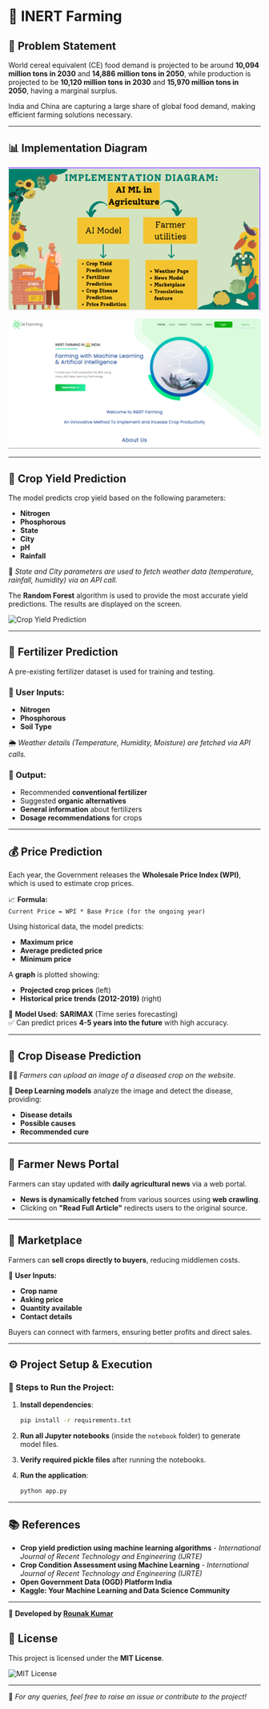 # 🌾 INERT Farming

## 📌 Problem Statement

World cereal equivalent (CE) food demand is projected to be around **10,094 million tons in 2030** and **14,886 million tons in 2050**, while production is projected to be **10,120 million tons in 2030** and **15,970 million tons in 2050**, having a marginal surplus.

India and China are capturing a large share of global food demand, making efficient farming solutions necessary.

---

## 📊 Implementation Diagram

![Implementation Diagram](photo/flowchart.png)

![AI System](photo/first.png)

---

## 🌱 Crop Yield Prediction

The model predicts crop yield based on the following parameters:

- **Nitrogen**
- **Phosphorous**
- **State**
- **City**
- **pH**
- **Rainfall**

📡 *State and City parameters are used to fetch weather data (temperature, rainfall, humidity) via an API call.*

The **Random Forest** algorithm is used to provide the most accurate yield predictions. The results are displayed on the screen.

![Crop Yield Prediction](https://user-images.githubusercontent.com/75557390/177081039-dca86c74-da61-4364-b01a-c257f0d219ed.png)

---

## 🌾 Fertilizer Prediction

A pre-existing fertilizer dataset is used for training and testing.

### 🔹 User Inputs:
- **Nitrogen**
- **Phosphorous**
- **Soil Type**

🌦️ *Weather details (Temperature, Humidity, Moisture) are fetched via API calls.*

### 🔹 Output:
- Recommended **conventional fertilizer**
- Suggested **organic alternatives**
- **General information** about fertilizers
- **Dosage recommendations** for crops

---

## 💰 Price Prediction

Each year, the Government releases the **Wholesale Price Index (WPI)**, which is used to estimate crop prices.

📈 **Formula:**  
`Current Price = WPI * Base Price (for the ongoing year)`

Using historical data, the model predicts:

- **Maximum price**
- **Average predicted price**
- **Minimum price**

A **graph** is plotted showing:
- **Projected crop prices** (left)
- **Historical price trends (2012-2019)** (right)

🧠 **Model Used:** **SARIMAX** (Time series forecasting)  
✅ Can predict prices **4-5 years into the future** with high accuracy.

---

## 🌿 Crop Disease Prediction

👨‍🌾 *Farmers can upload an image of a diseased crop on the website.*  

🔬 **Deep Learning models** analyze the image and detect the disease, providing:
- **Disease details**
- **Possible causes**
- **Recommended cure**

---

## 📰 Farmer News Portal

Farmers can stay updated with **daily agricultural news** via a web portal.

- **News is dynamically fetched** from various sources using **web crawling**.
- Clicking on **"Read Full Article"** redirects users to the original source.

---

## 🏪 Marketplace

Farmers can **sell crops directly to buyers**, reducing middlemen costs.

📌 **User Inputs:**
- **Crop name**
- **Asking price**
- **Quantity available**
- **Contact details**

Buyers can connect with farmers, ensuring better profits and direct sales.

---

## ⚙️ Project Setup & Execution

### 🔹 Steps to Run the Project:
1. **Install dependencies**:  
   ```sh
   pip install -r requirements.txt
   ```

2. **Run all Jupyter notebooks** (inside the `notebook` folder) to generate model files.

3. **Verify required pickle files** after running the notebooks.

4. **Run the application**:  
   ```sh
   python app.py
   ```

---

## 📚 References

- **Crop yield prediction using machine learning algorithms** - *International Journal of Recent Technology and Engineering (IJRTE)*
- **Crop Condition Assessment using Machine Learning** - *International Journal of Recent Technology and Engineering (IJRTE)*
- **Open Government Data (OGD) Platform India**
- **Kaggle: Your Machine Learning and Data Science Community**

---

🚀 **Developed by [Rounak Kumar](https://github.com/rounakkumar30)**  

## 📜 License

This project is licensed under the **MIT License**.

![MIT License](https://img.shields.io/badge/License-MIT-green.svg)

---
📌 *For any queries, feel free to raise an issue or contribute to the project!*
